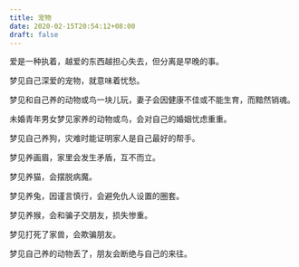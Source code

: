 ```yaml
---
title: 宠物
date: 2020-02-15T20:54:12+08:00
draft: false
---
```


爱是一种执着，越爱的东西越担心失去，但分离是早晚的事。<br>


梦见自己深爱的宠物，就意味着忧愁。<br>


梦见和自己养的动物或鸟一块儿玩，妻子会因健康不佳或不能生育，而黯然销魂。<br>


未婚青年男女梦见家养的动物或鸟，会对自己的婚姻忧虑重重。<br>


梦见自己养狗，灾难时能证明家人是自己最好的帮手。<br>


梦见养画眉，家里会发生矛盾，互不而立。<br>


梦见养猫，会摆脱病魔。<br>


梦见养兔，因谨言慎行，会避免仇人设置的圈套。<br>


梦见养猴，会和骗子交朋友，损失惨重。<br>


梦见打死了家兽，会欺骗朋友。<br>


梦见自己养的动物丢了，朋友会断绝与自己的来往。<br>
